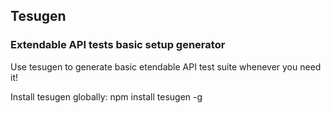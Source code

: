 ## Tesugen 

### Extendable API tests basic setup generator

Use tesugen to generate basic etendable API test suite whenever you need it!

Install tesugen globally: npm install tesugen -g

